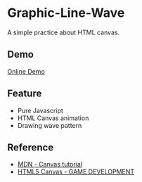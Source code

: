 # Graphic-Line-Wave

A simple practice about HTML canvas.

## Demo

[Online Demo](https://chenweichiang.github.io/Graphic-Line-Wave/)

## Feature
* Pure Javascript
* HTML Canvas animation
* Drawing wave pattern

## Reference
* [MDN - Canvas tutorial](https://developer.mozilla.org/en-US/docs/Web/API/Canvas_API/Tutorial)
* [HTML5 Canvas - GAME DEVELOPMENT](https://www.youtube.com/watch?v=EYf_JwzwTlQ)
